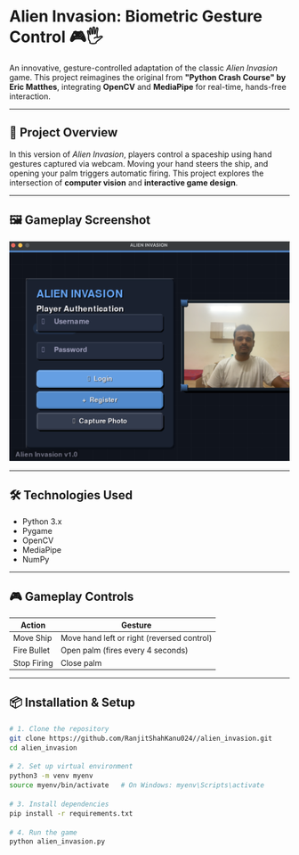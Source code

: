 # Alien Invasion: Biometric Gesture Control 🎮🖐️

An innovative, gesture-controlled adaptation of the classic _Alien Invasion_ game. This project reimagines the original from **"Python Crash Course" by Eric Matthes**, integrating **OpenCV** and **MediaPipe** for real-time, hands-free interaction.

---

## 🚀 Project Overview

In this version of _Alien Invasion_, players control a spaceship using hand gestures captured via webcam. Moving your hand steers the ship, and opening your palm triggers automatic firing. This project explores the intersection of **computer vision** and **interactive game design**.

---

## 🖼️ Gameplay Screenshot

<p align="center">
  <img src="figures/gameplay.PNG" alt="Gameplay Screenshot" width="600"/>
</p>

---

## 🛠️ Technologies Used

- Python 3.x
- Pygame
- OpenCV
- MediaPipe
- NumPy

---

## 🎮 Gameplay Controls

| Action      | Gesture                                    |
| ----------- | ------------------------------------------ |
| Move Ship   | Move hand left or right (reversed control) |
| Fire Bullet | Open palm (fires every 4 seconds)          |
| Stop Firing | Close palm                                 |

---

## 📦 Installation & Setup

```bash
# 1. Clone the repository
git clone https://github.com/RanjitShahKanu024//alien_invasion.git
cd alien_invasion

# 2. Set up virtual environment
python3 -m venv myenv
source myenv/bin/activate   # On Windows: myenv\Scripts\activate

# 3. Install dependencies
pip install -r requirements.txt

# 4. Run the game
python alien_invasion.py
```
